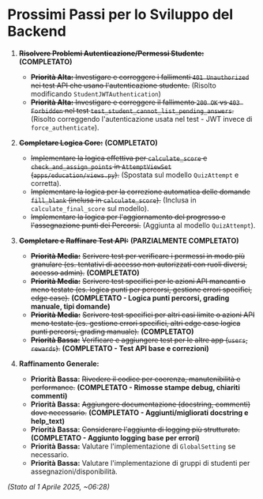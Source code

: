 # Prossimi Passi per lo Sviluppo del Backend

1.  **~~Risolvere Problemi Autenticazione/Permessi Studente:~~** **(COMPLETATO)**
    *   ~~**Priorità Alta:** Investigare e correggere i fallimenti `401 Unauthorized` nei test API che usano l'autenticazione studente.~~ (Risolto modificando `StudentJWTAuthentication`)
    *   ~~**Priorità Alta:** Investigare e correggere il fallimento `200 OK` vs `403 Forbidden` nel test `test_student_cannot_list_pending_answers`.~~ (Risolto correggendo l'autenticazione usata nel test - JWT invece di `force_authenticate`).

2.  **~~Completare Logica Core:~~** **(COMPLETATO)**
    *   ~~Implementare la logica effettiva per `calculate_score` e `check_and_assign_points` in `AttemptViewSet` (`apps/education/views.py`).~~ (Spostata sul modello `QuizAttempt` e corretta).
    *   ~~Implementare la logica per la correzione automatica delle domande `fill_blank` (inclusa in `calculate_score`).~~ (Inclusa in `calculate_final_score` sul modello).
    *   ~~Implementare la logica per l'aggiornamento del progresso e l'assegnazione punti dei Percorsi.~~ (Aggiunta al modello `QuizAttempt`).

3.  **~~Completare e Raffinare Test API:~~** **(PARZIALMENTE COMPLETATO)**
    *   **~~Priorità Media:~~** ~~Scrivere test per verificare i permessi in modo più granulare (es. tentativi di accesso non autorizzati con ruoli diversi, accesso admin).~~ **(COMPLETATO)**
    *   **~~Priorità Media:~~** ~~Scrivere test specifici per le azioni API mancanti o meno testate (es. logica punti per percorsi, gestione errori specifici, edge case).~~ **(COMPLETATO - Logica punti percorsi, grading manuale, tipi domande)**
    *   **~~Priorità Media:~~** ~~Scrivere test specifici per altri casi limite o azioni API meno testate (es. gestione errori specifici, altri edge case logica punti percorsi, grading manuale).~~ **(COMPLETATO)**
    *   **~~Priorità Bassa:~~** ~~Verificare e aggiungere test per le altre app (`users`, `rewards`).~~ **(COMPLETATO - Test API base e correzioni)**

4.  **Raffinamento Generale:**
    *   **Priorità Bassa:** ~~Rivedere il codice per coerenza, manutenibilità e performance.~~ **(COMPLETATO - Rimosse stampe debug, chiariti commenti)**
    *   **Priorità Bassa:** ~~Aggiungere documentazione (docstring, commenti) dove necessario.~~ **(COMPLETATO - Aggiunti/migliorati docstring e help_text)**
    *   **Priorità Bassa:** ~~Considerare l'aggiunta di logging più strutturato.~~ **(COMPLETATO - Aggiunto logging base per errori)**
    *   **Priorità Bassa:** Valutare l'implementazione di `GlobalSetting` se necessario.
    *   **Priorità Bassa:** Valutare l'implementazione di gruppi di studenti per assegnazioni/disponibilità.

*(Stato al 1 Aprile 2025, ~06:28)*